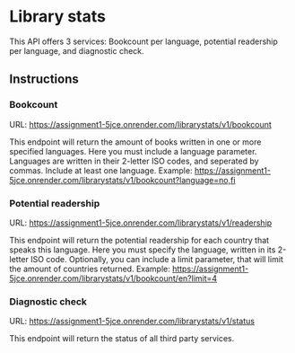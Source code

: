 # Library stats

This API offers 3 services: Bookcount per language, potential readership per language, and diagnostic check.


## Instructions


### Bookcount

URL: https://assignment1-5jce.onrender.com/librarystats/v1/bookcount

This endpoint will return the amount of books written in one or more specified languages.
Here you must include a language parameter. Languages are written in their 2-letter ISO codes, and seperated
by commas. Include at least one language.
Example: https://assignment1-5jce.onrender.com/librarystats/v1/bookcount?language=no,fi


### Potential readership

URL: https://assignment1-5jce.onrender.com/librarystats/v1/readership

This endpoint will return the potential readership for each country that speaks this language.
Here you must specify the language, written in its 2-letter ISO code. Optionally, you can include a limit parameter, that will limit the amount of countries returned.
Example: https://assignment1-5jce.onrender.com/librarystats/v1/bookcount/en?limit=4


### Diagnostic check

URL: https://assignment1-5jce.onrender.com/librarystats/v1/status

This endpoint will return the status of all third party services.